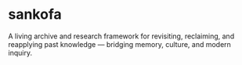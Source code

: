 # sankofa
A living archive and research framework for revisiting, reclaiming, and reapplying past knowledge — bridging memory, culture, and modern inquiry.
